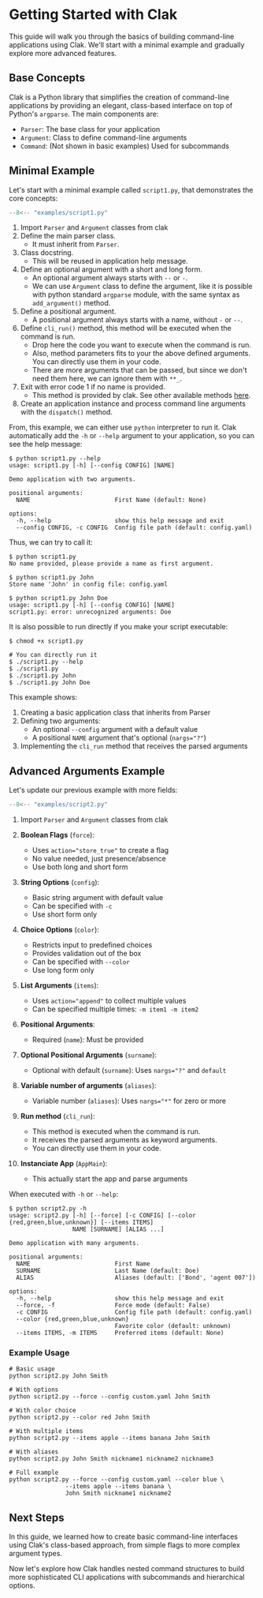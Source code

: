 # Getting Started with Clak

This guide will walk you through the basics of building command-line applications using Clak. We'll start with a minimal example and gradually explore more advanced features.

## Base Concepts

Clak is a Python library that simplifies the creation of command-line applications by providing an elegant, class-based interface on top of Python's `argparse`. The main components are:

- `Parser`: The base class for your application
- `Argument`: Class to define command-line arguments
- `Command`: (Not shown in basic examples) Used for subcommands

## Minimal Example

Let's start with a minimal example called `script1.py`, that demonstrates the core concepts:


``` python title="script1.py" linenums="1"
--8<-- "examples/script1.py"
```

1. Import `Parser` and `Argument` classes from clak
2. Define the main parser class.
   - It must inherit from `Parser`.
2. Class docstring.
   - This will be reused in application help message.
3. Define an optional argument with a short and long form.
   - An optional argument always starts with `--` or `-`.
   - We can use `Argument` class to define the argument, like it is possible with python standard `argparse` module, with the same syntax as `add_argument()` method.
4. Define a positional argument.
   - A positional argument always starts with a name, without `-` or `--`.
5. Define `cli_run()` method, this method will be executed when the command is run.
   - Drop here the code you want to execute when the command is run.
   - Also, method parameters fits to your the above defined arguments. You can directly use them in your code.
   - There are more arguments that can be passed, but since we don't need them here, we can ignore them with `**_`.
6. Exit with error code 1 if no name is provided.
   - This method is provided by clak. See other available methods [here](../api/parser.md#clak.parser.ParserNode).
7. Create an application instance and process command line arguments with the `dispatch()` method.

From, this example, we can either use `python` interpreter to run it. Clak automatically add the `-h` or `--help` argument to your application, so you can see the help message:

``` raw linenums="0"
$ python script1.py --help
usage: script1.py [-h] [--config CONFIG] [NAME]

Demo application with two arguments.

positional arguments:
  NAME                        First Name (default: None)

options:
  -h, --help                  show this help message and exit
  --config CONFIG, -c CONFIG  Config file path (default: config.yaml)
```

Thus, we can try to call it:

``` raw linenums="0"
$ python script1.py
No name provided, please provide a name as first argument.

$ python script1.py John
Store name 'John' in config file: config.yaml

$ python script1.py John Doe
usage: script1.py [-h] [--config CONFIG] [NAME]
script1.py: error: unrecognized arguments: Doe
```

It is also possible to run directly if you make your script executable:

``` raw linenums="0"
$ chmod +x script1.py

# You can directly run it
$ ./script1.py --help
$ ./script1.py
$ ./script1.py John
$ ./script1.py John Doe
```

This example shows:

1. Creating a basic application class that inherits from Parser
2. Defining two arguments:
   - An optional `--config` argument with a default value
   - A positional `NAME` argument that's optional (`nargs="?"`)
3. Implementing the `cli_run` method that receives the parsed arguments


## Advanced Arguments Example

Let's update our previous example with more fields:

```python title="script2.py" linenums="1"
--8<-- "examples/script2.py"
```

1. Import `Parser` and `Argument` classes from clak

2. **Boolean Flags** (`force`):
   - Uses `action="store_true"` to create a flag
   - No value needed, just presence/absence
   - Use both long and short form

3. **String Options** (`config`):
   - Basic string argument with default value
   - Can be specified with `-c`
   - Use short form only

4. **Choice Options** (`color`):
   - Restricts input to predefined choices
   - Provides validation out of the box
   - Can be specified with `--color`
   - Use long form only

5. **List Arguments** (`items`):
   - Uses `action="append"` to collect multiple values
   - Can be specified multiple times: `-m item1 -m item2`

6. **Positional Arguments**:
   - Required (`name`): Must be provided

7. **Optional Positional Arguments** (`surname`):
   - Optional with default (`surname`): Uses `nargs="?"` and `default`

8. **Variable number of arguments** (`aliases`):
   - Variable number (`aliases`): Uses `nargs="*"` for zero or more

9. **Run method** (`cli_run`):
   - This method is executed when the command is run.
   - It receives the parsed arguments as keyword arguments.
   - You can directly use them in your code.

0. **Instanciate App** (`AppMain`):
   - This actually start the app and parse arguments

When executed with `-h` or `--help`:

``` raw linenums="0"
$ python script2.py -h
usage: script2.py [-h] [--force] [-c CONFIG] [--color {red,green,blue,unknown}] [--items ITEMS]
                  NAME [SURNAME] [ALIAS ...]

Demo application with many arguments.

positional arguments:
  NAME                        First Name
  SURNAME                     Last Name (default: Doe)
  ALIAS                       Aliases (default: ['Bond', 'agent 007'])

options:
  -h, --help                  show this help message and exit
  --force, -f                 Force mode (default: False)
  -c CONFIG                   Config file path (default: config.yaml)
  --color {red,green,blue,unknown}
                              Favorite color (default: unknown)
  --items ITEMS, -m ITEMS     Preferred items (default: None)

```

### Example Usage

``` raw linenums="0"
# Basic usage
python script2.py John Smith

# With options
python script2.py --force --config custom.yaml John Smith

# With color choice
python script2.py --color red John Smith

# With multiple items
python script2.py --items apple --items banana John Smith

# With aliases
python script2.py John Smith nickname1 nickname2 nickname3

# Full example
python script2.py --force --config custom.yaml --color blue \
                --items apple --items banana \
                John Smith nickname1 nickname2
```

## Next Steps

In this guide, we learned how to create basic command-line interfaces using Clak's class-based approach, from simple flags to more complex argument types.

Now let's explore how Clak handles nested command structures to build more sophisticated CLI applications with subcommands and hierarchical options.
